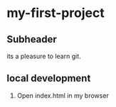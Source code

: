 # my-first-project

## Subheader

its a pleasure to learn git.

## local development

1. Open index.html in my browser